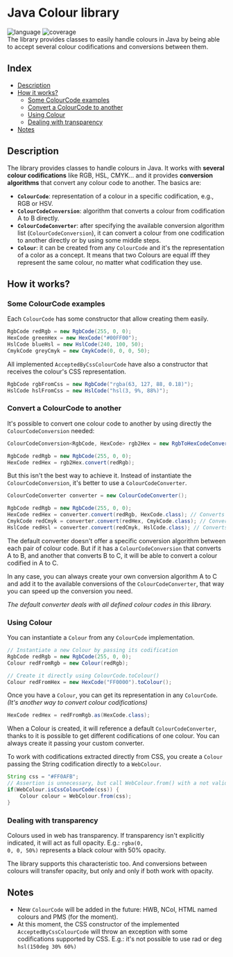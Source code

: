 # Java Colour library
![language](https://img.shields.io/badge/language-java%2021-red)
![coverage](https://img.shields.io/badge/coverage-100%25-brightgreen)<br>
The library provides classes to easily handle colours in Java by being able to accept several colour codifications and
conversions between them.

## Index
- [Description](#description)
- [How it works?](#how-it-works)
  - [Some ColourCode examples](#some-colourcode-examples)
  - [Convert a ColourCode to another](#convert-a-colourcode-to-another)
  - [Using Colour](#using-colour)
  - [Dealing with transparency](#dealing-with-transparency)
- [Notes](#notes)

## Description
The library provides classes to handle colours in Java. It works with <b>several colour codifications</b> like RGB, HSL, CMYK...
and it provides <b>conversion algorithms</b> that convert any colour code to another. The basics are:
<ul>
<li><code><b>ColourCode</b></code>: representation of a colour in a specific codification, e.g., RGB or HSV.</li>
<li><code><b>ColourCodeConversion</b></code>: algorithm that converts a colour from codification A to B directly.</li>
<li><code><b>ColourCodeConverter</b></code>: after specifying the available conversion algorithm list 
(<code>ColourCodeConversion</code>), it can convert a colour from one codification to another directly or by using 
some middle steps.
<li><code><b>Colour</b></code>: it can be created from any <code>ColourCode</code> and it's the representation of a 
color as a concept. It means that two Colours are equal iff they represent the same colour, no matter what codification
they use.</li>
</ul>

## How it works?

### Some ColourCode examples
Each <code>ColourCode</code> has some constructor that allow creating them easily.

```java
RgbCode redRgb = new RgbCode(255, 0, 0);
HexCode greenHex = new HexCode("#00FF00");
HslCode blueHsl = new HslCode(240, 100, 50);
CmykCode greyCmyk = new CmykCode(0, 0, 0, 50);
```

All implemented <code>AcceptedByCssColourCode</code> have also a constructor that receives the colour's CSS representation.

```java
RgbCode rgbFromCss = new RgbCode("rgba(63, 127, 88, 0.18)");
HslCode hslFromCss = new HslCode("hsl(3, 9%, 88%)");
```

### Convert a ColourCode to another
It's possible to convert one colour code to another by using directly the <code>ColourCodeConversion</code> needed:

```java
ColourCodeConversion<RgbCode, HexCode> rgb2Hex = new RgbToHexCodeConversion();

RgbCode redRgb = new RgbCode(255, 0, 0);
HexCode redHex = rgb2Hex.convert(redRgb);
```

But this isn't the best way to achieve it. Instead of instantiate the <code>ColourCodeConversion</code>, it's better to
use a <code>ColourCodeConverter</code>.

```java
ColourCodeConverter converter = new ColourCodeConverter();

RgbCode redRgb = new RgbCode(255, 0, 0);
HexCode redHex = converter.convert(redRgb, HexCode.class); // Converts RGB to Hex
CmykCode redCmyk = converter.convert(redHex, CmykCode.class); // Converts Hex to CMYK
HslCode redHsl = converter.convert(redCmyk, HslCode.class); // Converts CMYK to HSL
```

The default converter doesn't offer a specific conversion algorithm between each pair of colour code. But if it has 
a <code>ColourCodeConversion</code> that converts A to B, and another that converts B to C, it will be able to convert a
colour codified in A to C.

In any case, you can always create your own conversion algorithm A to C and add it to the available conversions of the 
<code>ColourCodeConverter</code>, that way you can speed up the conversion you need.

<i>The default converter deals with all defined colour codes in this library.</i>

### Using Colour
You can instantiate a <code>Colour</code> from any <code>ColourCode</code> implementation.

```java
// Instantiate a new Colour by passing its codification
RgbCode redRgb = new RgbCode(255, 0, 0);
Colour redFromRgb = new Colour(redRgb);

// Create it directly using ColourCode.toColour()
Colour redFromHex = new HexCode("FF0000").toColour();
```

Once you have a <code>Colour</code>, you can get its representation in any <code>ColourCode</code>. <i>(It's another way to
convert colour codifications)</i>

```java
HexCode redHex = redFromRgb.as(HexCode.class);
```

When a Colour is created, it will reference a default <code>ColourCodeConverter</code>, thanks to it is possible to get
different codifications of one colour. You can always create it passing your custom converter.

To work with codifications extracted directly from CSS, you create a <code>Colour</code> passing the String codification
directly to a <code>WebColour</code>.

```java
String css = "#FF0AFB";
// Assertion is unnecessary, but call WebColour.from() with a not valid css code will throw an IllegalArgumentException
if(WebColour.isCssColourCode(css)) {
    Colour colour = WebColour.from(css);
}
```

### Dealing with transparency

Colours used in web has transparency. If transparency isn't explicitly indicated, it will act as full opacity. E.g.: 
<code>rgba(0, 0, 0, 50%)</code> represents a black colour with 50% opacity.

The library supports this characteristic too. And conversions between colours will transfer opacity, but only and only
if both work with opacity. 

## Notes
<ul>
<li>New <code>ColourCode</code> will be added in the future: HWB, NCol, HTML named colours and PMS (for the moment).</li>
<li>At this moment, the CSS constructor of the implemented <code>AcceptedByCssColourCode</code> will throw an exception 
with some codifications supported by CSS. E.g.: it's not possible to use rad or deg <code>hsl(150deg 30% 60%)</code></li>
</ul>
